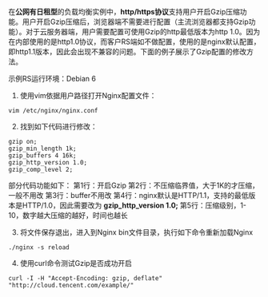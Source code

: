 在**公网有日租型**的负载均衡实例中，**http/https协议**支持用户开启Gzip压缩功能。用户开启Gzip压缩后，浏览器端不需要进行配置（主流浏览器都支持Gzip功能）。对于云服务器端，用户需要配置可使用Gzip的http最低版本为http 1.0。因为在内部使用的是http1.0协议，而客户RS端如不做配置，使用的是nginx默认配置，即http1.1版本，因此会出现不兼容的问题。下面的例子展示了Gzip配置的修改方法。

示例RS运行环境：Debian 6
1. 使用vim依据用户路径打开Nginx配置文件：
```
vim /etc/nginx/nginx.conf
```
2. 找到如下代码进行修改：
```
gzip on;
gzip_min_length 1k;
gzip_buffers 4 16k;
gzip_http_version 1.0;
gzip_comp_level 2;
```
部分代码功能如下：
第1行：开启Gzip
第2行：不压缩临界值，大于1K的才压缩，一般不用改
第3行：buffer不用改
第4行：nginx默认是HTTP/1.1，支持的最低版本是HTTP/1.0，因此需要改为 **gzip_http_version 1.0;**
第5行：压缩级别，1-10，数字越大压缩的越好，时间也越长

3. 将文件保存退出，进入到Nginx bin文件目录，执行如下命令重新加载Nginx
```
./nginx -s reload
```
4. 使用curl命令测试Gzip是否成功开启
```
curl -I -H "Accept-Encoding: gzip, deflate" "http://cloud.tencent.com/example/"
```
